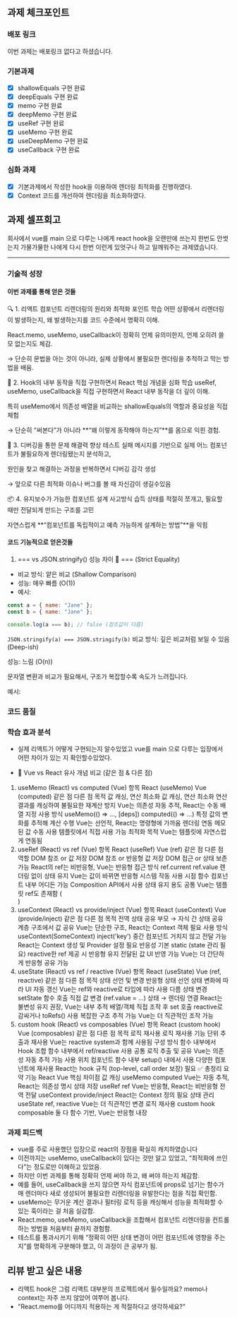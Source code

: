 ## 과제 체크포인트

### 배포 링크

이번 과제는 배포링크 없다고 하셨습니다.

### 기본과제

- [x] shallowEquals 구현 완료
- [x] deepEquals 구현 완료
- [x] memo 구현 완료
- [x] deepMemo 구현 완료
- [x] useRef 구현 완료
- [x] useMemo 구현 완료
- [x] useDeepMemo 구현 완료
- [x] useCallback 구현 완료

### 심화 과제

- [x] 기본과제에서 작성한 hook을 이용하여 렌더링 최적화를 진행하였다.
- [x] Context 코드를 개선하여 렌더링을 최소화하였다.

## 과제 셀프회고

회사에서 vue를 main 으로 다루는 나에게 react hook을 오랜만에 쓰는지 한번도 안썻는지 가물가물한 나에게 다시 한번 이런게 있엇구나 하고 일깨워주는 과제였습니다.

---

### 기술적 성장

#### 이번 과제를 통해 얻은 것들

🔍 1. 리액트 컴포넌트 리렌더링의 원리와 최적화 포인트 학습
어떤 상황에서 리렌더링이 발생하는지, 왜 발생하는지를 코드 수준에서 명확히 이해.

React.memo, useMemo, useCallback이 정확히 언제 유의미한지, 언제 오히려 쓸모 없는지도 체감.

→ 단순히 문법을 아는 것이 아니라, 실제 상황에서 불필요한 렌더링을 추적하고 막는 방법을 배움.

🧠 2. Hook의 내부 동작을 직접 구현하면서 React 핵심 개념을 심화 학습
useRef, useMemo, useCallback을 직접 구현하면서 React 내부 동작을 더 깊이 이해.

특히 useMemo에서 의존성 배열을 비교하는 shallowEquals의 역할과 중요성을 직접 체험

→ 단순히 “써본다”가 아니라 **“왜 이렇게 동작해야 하는지”**를 몸으로 익힌 경험.

🔧 3. 디버깅을 통한 문제 해결력 향상
테스트 실패 메시지를 기반으로 실제 어느 컴포넌트가 불필요하게 렌더링됐는지 분석하고,

원인을 찾고 해결하는 과정을 반복하면서 디버깅 감각 생성

→ 앞으로 다른 최적화 이슈나 버그를 볼 때 자신감이 생길수있음

📦 4. 유지보수가 가능한 컴포넌트 설계 사고방식 습득
상태를 적절히 쪼개고, 필요할 때만 전달되게 만드는 구조를 고민

자연스럽게 **“컴포넌트를 독립적이고 예측 가능하게 설계하는 방법”**을 익힘

#### 코드 기능적으로 얻은것들

1.  === vs JSON.stringify() 성능 차이
    🔹 === (Strict Equality)

- 비교 방식: 얕은 비교 (Shallow Comparison)
- 성능: 매우 빠름 (O(1))
- 예시:

```js
const a = { name: "Jane" };
const b = { name: "Jane" };

console.log(a === b); // false (참조값이 다름)
```

`JSON.stringify(a) === JSON.stringify(b)`
비교 방식: 깊은 비교처럼 보일 수 있음 (Deep-ish)

성능: 느림 (O(n))

문자열 변환과 비교가 필요해서, 구조가 복잡할수록 속도가 느려집니다.

예시:

### 코드 품질

<!-- 예시
- 특히 만족스러운 구현
- 리팩토링이 필요한 부분
- 코드 설계 관련 고민과 결정
-->

### 학습 효과 분석

<!-- 예시
- 가장 큰 배움이 있었던 부분
- 추가 학습이 필요한 영역
- 실무 적용 가능성
-->

- 실제 리액트가 어떻게 구현되는지 알수있었고 vue를 main 으로 다루는 입장에서 어떤 차이가 있는 지 확인할수있었다.

- 🧠 Vue vs React 유사 개념 비교 (같은 점 & 다른 점)

1. useMemo (React) vs computed (Vue)
   항목 React (useMemo) Vue (computed) 같은 점 다른 점
   목적 값 캐싱, 연산 최소화 값 캐싱, 연산 최소화 연산 결과를 캐싱하여 불필요한 재계산 방지 Vue는 의존성 자동 추적, React는 수동 배열 지정
   사용 방식 useMemo(() => ..., [deps]) computed(() => ...) 특정 값의 변화를 추적해 계산 수행 Vue는 선언적, React는 명령형에 가까움
   렌더링 연동 메모된 값 수동 사용 템플릿에서 직접 사용 가능 최적화 목적 Vue는 템플릿에 자연스럽게 연동됨
2. useRef (React) vs ref (Vue)
   항목 React (useRef) Vue (ref) 같은 점 다른 점
   역할 DOM 참조 or 값 저장 DOM 참조 or 반응형 값 저장 DOM 접근 or 상태 보존 가능 React의 ref는 비반응형, Vue는 반응형
   접근 방식 ref.current ref.value 렌더링 없이 상태 유지 Vue는 값이 바뀌면 반응형 시스템 작동
   사용 시점 함수 컴포넌트 내부 어디든 가능 Composition API에서 사용 상태 유지 용도 공통 Vue는 템플릿 ref도 존재함 (<div ref="box">)
3. useContext (React) vs provide/inject (Vue)
   항목 React (useContext) Vue (provide/inject) 같은 점 다른 점
   목적 전역 상태 공유 부모 → 자식 간 상태 공유 계층 구조에서 값 공유 Vue는 단순한 구조, React는 Context 객체 필요
   사용 방식 useContext(SomeContext) inject('key') 중간 컴포넌트 거치지 않고 전달 가능 React는 Context 생성 및 Provider 설정 필요
   반응성 기본 static (state 관리 필요) reactive한 ref 제공 시 반응형 유지 전달된 값 UI 반영 가능 Vue는 더 간단하게 반응형 공유 가능
4. useState (React) vs ref / reactive (Vue)
   항목 React (useState) Vue (ref, reactive) 같은 점 다른 점
   목적 상태 선언 및 변경 반응형 상태 선언 상태 변화에 따라 UI 자동 갱신 Vue는 ref와 reactive로 타입에 따라 사용 다름
   상태 변경 setState 함수 호출 직접 값 변경 (ref.value = ...) 상태 → 렌더링 연결 React는 불변성 유지 권장, Vue는 내부 추적
   배열/객체 직접 조작 후 set 호출 reactive로 감싸거나 toRefs() 사용 복잡한 구조 추적 가능 Vue는 더 직관적인 조작 가능
5. custom hook (React) vs composables (Vue)
   항목 React (custom hook) Vue (composables) 같은 점 다른 점
   목적 로직 재사용 로직 재사용 기능 단위 추출과 재사용 Vue는 reactive system과 함께 사용됨
   구성 방식 함수 내부에서 Hook 조합 함수 내부에서 ref/reactive 사용 공통 로직 추출 및 공유 Vue는 의존성 자동 추적 가능
   사용 위치 컴포넌트 함수 내부 setup() 내에서 사용 다양한 컴포넌트에 재사용 React는 hook 규칙 (top-level, call order 보장) 필요
   ✅ 총정리 요약
   기능 React Vue 핵심 차이점
   값 캐싱 useMemo computed Vue는 자동 추적, React는 의존성 명시
   상태 저장 useRef ref Vue는 반응형, React는 비반응형
   전역 전달 useContext provide/inject React는 Context 정의 필요
   상태 관리 useState ref, reactive Vue는 더 직관적인 변경
   로직 재사용 custom hook composable 둘 다 함수 기반, Vue는 반응형 내장

### 과제 피드백

<!-- 예시
- 과제에서 모호하거나 애매했던 부분
- 과제에서 좋았던 부분
-->

- vue를 주로 사용했던 입장으로 react의 장점을 확실히 캐치하였습니다
- 이전까지는 useMemo, useCallback이 있다는 것만 알고 있었고, “최적화에 쓰인다”는 정도로만 이해하고 있었음.
- 하지만 이번 과제를 통해 정확히 언제 써야 하고, 왜 써야 하는지 체감함.
- 예를 들어, useCallback을 쓰지 않으면 자식 컴포넌트에 props로 넘기는 함수가 매 렌더마다 새로 생성되어 불필요한 리렌더링을 유발한다는 점을 직접 확인함.
- useMemo는 무거운 계산 결과나 필터링 로직 등을 캐싱해서 성능을 최적화할 수 있는 훅이라는 걸 처음 실감함.
- React.memo, useMemo, useCallback을 조합해서 컴포넌트 리렌더링을 컨트롤하는 방법을 처음부터 끝까지 경험함.
- 테스트를 통과시키기 위해 “정확히 어떤 상태 변경이 어떤 컴포넌트에 영향을 주는지”를 명확하게 구분해야 했고, 이 과정이 큰 공부가 됨.

## 리뷰 받고 싶은 내용

- 리액트 hook은 그럼 리액트 대부분의 프로젝트에서 필수일까요? memo나 context는 자주 쓰지 않았어 여쭈어 봅니다.
- "React.memo를 어디까지 적용하는 게 적절하다고 생각하세요?"
